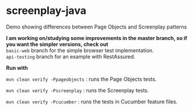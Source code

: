 # screenplay-java
Demo showing differences between Page Objects and Screenplay patterns

**I am working on/studying some improvements in the master branch, so if you want the simpler versions, check out**  
`basic-web` branch for the simple browser test implementation.  
`api-testing` branch for an example with RestAssured.

**Run with**

`mvn clean verify -Ppageobjects` : runs the Page Objects tests.

`mvn clean verify -Pscreenplay` : runs the Screenplay tests.

`mvn clean verify -Pcucumber` : runs the tests in Cucumber feature files.
